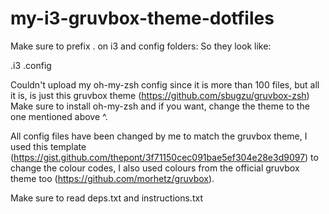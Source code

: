 # my-i3-gruvbox-theme-dotfiles
Make sure to prefix . on i3 and config folders:
So they look like:

.i3
.config

Couldn't upload my oh-my-zsh config since it is more than 100 files, but all it is, is just this gruvbox theme (https://github.com/sbugzu/gruvbox-zsh)
Make sure to install oh-my-zsh and if you want, change the theme to the one mentioned above ^.

All config files have been changed by me to match the gruvbox theme, I used this template (https://gist.github.com/thepont/3f71150cec091bae5ef304e28e3d9097) to change the colour codes, I also used colours from the official gruvbox theme too (https://github.com/morhetz/gruvbox).

Make sure to read deps.txt and instructions.txt
